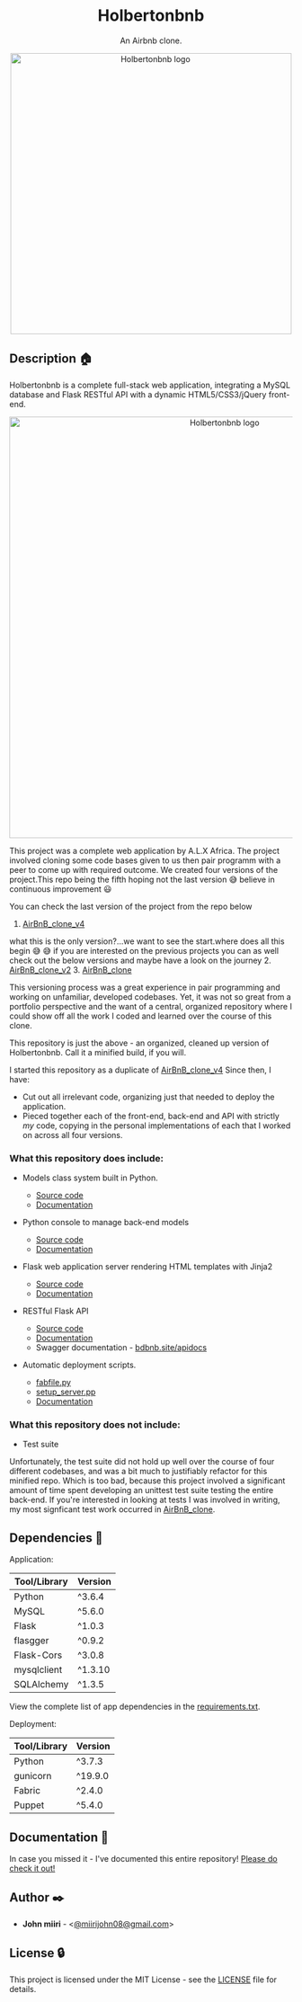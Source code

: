 <h1 align="center">Holbertonbnb</h1>
<p align="center">An Airbnb clone.</p>

<p align="center">
  <img src="https://github.com/Johnteh/final_Airbnb_clone/blob/master/assets/hbnb-logo.png"
       alt="Holbertonbnb logo"
       width="500"
  >
</p>

## Description :house:

Holbertonbnb is a complete full-stack web application, integrating a MySQL database and Flask RESTful API with a dynamic
HTML5/CSS3/jQuery front-end.

<p align="center">
  <img src="https://github.com/Johnteh/final_Airbnb_clone/blob/master/assets/hbnb-stack.png"
       alt="Holbertonbnb logo"
       width="750"
  >
</p>



This project was a complete web application by A.L.X Africa. The project involved cloning some code bases given to us then pair programm with a peer to come up with required outcome. We created four versions of the project.This repo being the fifth hoping not the last version :sweat_smile: believe in continuous improvement :smiley:

You can check the last version of the project from the repo below

1. [AirBnB_clone_v4](https://github.com/Johnteh/AirBnB_clone_v4)

what this is the only version?...we want to see the start.where does all this begin :sweat_smile: :sweat_smile:
if you are interested on the previous projects you can as well check out the below versions and maybe have a look on the journey
2. [AirBnB_clone_v2](https://github.com/Johnteh/AirBnB_clone_v2)
3. [AirBnB_clone](https://github.com/Johnteh/AirBnB_clone)


This versioning process was a great experience in pair programming and working on unfamiliar, developed codebases. Yet, it was not so great from a portfolio perspective and the want of a central, organized repository where I could show off all the work I coded and learned over the course of this clone.

This repository is just the above - an organized, cleaned up version of Holbertonbnb. Call it a minified build, if you will.

I started this repository as a duplicate of [AirBnB_clone_v4](https://github.com/Johnteh/AirBnB_clone_v4) Since then, I have:

- Cut out all irrelevant code, organizing just that needed to deploy the application.
- Pieced together each of the front-end, back-end and API with strictly _my_ code, copying in the personal implementations of each that I worked on across all four versions.


### What this repository does include:

- Models class system built in Python.

  - [Source code](./models)
  - [Documentation](./documentation/MODELS.md)

- Python console to manage back-end models

  - [Source code](./console.py)
  - [Documentation](./documentation/CONSOLE.md)

- Flask web application server rendering HTML templates with Jinja2

  - [Source code](./web_flask)
  - [Documentation](./documentation/WEB_FLASK.md)

- RESTful Flask API

  - [Source code](./api)
  - [Documentation](./documentation/API.md)
  - Swagger documentation - [bdbnb.site/apidocs](https://bdbnb.site/apidocs)

- Automatic deployment scripts.
  - [fabfile.py](./fabfile.py)
  - [setup_server.pp](./setup_server.pp)
  - [Documentation](./documentation/DEPLOYMENT.md)

### What this repository does not include:

- Test suite

Unfortunately, the test suite did not hold up well over the course of four different codebases, and was a bit much to justifiably refactor for this minified repo. Which is too bad, because this project involved a significant amount of time spent developing an unittest test suite testing the entire back-end. If you're interested in looking at tests I was involved in writing, my most signficant test work occurred in [AirBnB_clone](https://github.com/bdbaraban/AirBnB_clone).

## Dependencies :couple:

Application:

| Tool/Library | Version |
| ------------ | ------- |
| Python       | ^3.6.4  |
| MySQL        | ^5.6.0  |
| Flask        | ^1.0.3  |
| flasgger     | ^0.9.2  |
| Flask-Cors   | ^3.0.8  |
| mysqlclient  | ^1.3.10 |
| SQLAlchemy   | ^1.3.5  |

View the complete list of app dependencies in the [requirements.txt](./requirements.txt).

Deployment:

| Tool/Library | Version |
| ------------ | ------- |
| Python       | ^3.7.3  |
| gunicorn     | ^19.9.0 |
| Fabric       | ^2.4.0  |
| Puppet       | ^5.4.0  |

## Documentation :book:

In case you missed it - I've documented this entire repository! [Please do check it out!](./documentation)

## Author :black_nib:

- **John miiri** - <[@miirijohn08@gmail.com](https://github.com/Johnteh)>

## License :lock:

This project is licensed under the MIT License - see the [LICENSE](./LICENSE) file for details.

